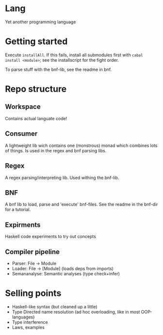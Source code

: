 Lang
====

Yet another programming language


Getting started
===============

Execute ````installAll````. If this fails, install all submodules first with ````cabal install <module>````; see the installscript for the fight order.

To parse stuff with the bnf-lib, see the readme in bnf.


Repo structure
==============

Workspace
---------

Contains actual languate code!

Consumer
--------

A lightweight lib wich contains one (monstrous) monad which combines lots of things.
Is used in the regex and bnf parsing libs.

Regex
-----

A regex parsing/interpreting lib. Used withing the bnf-lib.

BNF
---

A bnf lib to load, parse and 'execute' bnf-files. See the readme in the bnf-dir for a tutorial.

Expirments
----------

Haskell code experiments to try out concepts


Compiler pipeline
-----------------

- Parser: File -> Module
- Loader: File -> [Module] (loads deps from imports)
- Semananalyse: Semantic analyses (type check+infer)



Selling points
==============

* Haskell-like syntax (but cleaned up a little)
* Type Directed name resolution (ad hoc overloading, like in most OOP-languages)
* Type interference
* Laws, examples

